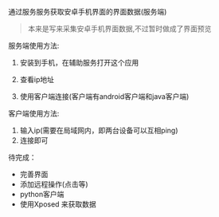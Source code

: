 通过服务服务获取安卓手机界面的界面数据(服务端)

>本来是写来采集安卓手机界面数据,不过暂时做成了界面预览

服务端使用方法:

1. 安装到手机，在辅助服务打开这个应用

2. 查看ip地址

3. 使用客户端连接(客户端有android客户端和java客户端)

客户端使用方法:
1. 输入ip(需要在局域网内，即两台设备可以互相ping)
2. 连接即可

待完成：
- 完善界面
- 添加远程操作(点击等)
- python客户端
- 使用Xposed 来获取数据

